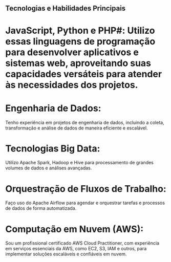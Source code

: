 ## Tecnologias e Habilidades Principais

# JavaScript, Python e PHP#: Utilizo essas linguagens de programação para desenvolver aplicativos e sistemas web, aproveitando suas capacidades versáteis para atender às necessidades dos projetos.

# Engenharia de Dados: 
Tenho experiência em projetos de engenharia de dados, incluindo a coleta, transformação e análise de dados de maneira eficiente e escalável.

# Tecnologias Big Data: 
Utilizo Apache Spark, Hadoop e Hive para processamento de grandes volumes de dados e análises avançadas.

# Orquestração de Fluxos de Trabalho: 
Faço uso do Apache Airflow para agendar e orquestrar tarefas e processos de dados de forma automatizada.

# Computação em Nuvem (AWS): 
Sou um profissional certificado AWS Cloud Practitioner, com experiência em serviços essenciais da AWS, como EC2, S3, IAM e outros, para implementar soluções escaláveis e confiáveis em nuvem.
